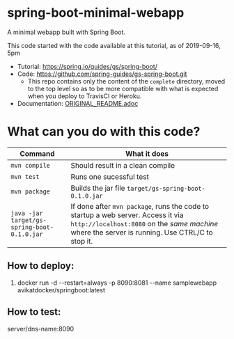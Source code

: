 # spring-boot-minimal-webapp

A minimal webapp built with Spring Boot.

This code started with the code available at this tutorial, as of 2019-09-16, 5pm

* Tutorial: <https://spring.io/guides/gs/spring-boot/>
* Code: <https://github.com/spring-guides/gs-spring-boot.git>
   * This repo contains only the content of the `complete` directory, moved to the top level
     so as to be more compatible with what is expected when you deploy to TravisCI or Heroku.
* Documentation: [ORIGINAL_README.adoc](/ORIGINAL_README.adoc)

# What can you do with this code?

| Command | What it does   |
|----------|---------------------------------------|
| `mvn compile` | Should result in a clean compile |
| `mvn test` | Runs one sucessful test |
| `mvn package` | Builds the jar file `target/gs-spring-boot-0.1.0.jar` |
| `java -jar target/gs-spring-boot-0.1.0.jar` | If done after `mvn package`, runs the code to startup a web server.  Access it via `http://localhost:8080` on the *same machine* where the server is running.  Use CTRL/C to stop it.


## How to deploy:
1. docker run -d --restart=always -p 8090:8081 --name samplewebapp  avikatdocker/springboot:latest


## How to test:
server/dns-name:8090

